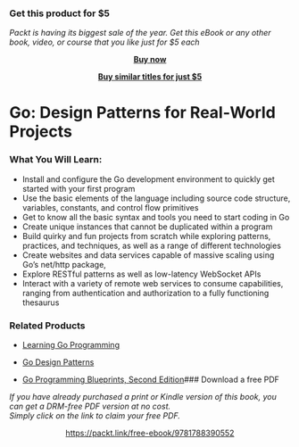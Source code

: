 
### Get this product for $5

<i>Packt is having its biggest sale of the year. Get this eBook or any other book, video, or course that you like just for $5 each</i>


<b><p align='center'>[Buy now](https://packt.link/9781788390552)</p></b>


<b><p align='center'>[Buy similar titles for just $5](https://subscription.packtpub.com/search)</p></b>


# Go: Design Patterns for Real-World Projects


### What You Will Learn:

* Install and configure the Go development environment to quickly get started with your first program
* Use the basic elements of the language including source code structure, variables, constants, and control flow primitives 
* Get to know all the basic syntax and tools you need to start coding in Go
* Create unique instances that cannot be duplicated within a program
* Build quirky and fun projects from scratch while exploring patterns, practices, and techniques, as well as a range of different technologies
* Create websites and data services capable of massive scaling using Go’s net/http package, 
* Explore RESTful patterns as well as low-latency WebSocket APIs
* Interact with a variety of remote web services to consume capabilities, ranging from authentication and authorization to a fully functioning thesaurus

### Related Products

* [Learning Go Programming](https://www.packtpub.com/application-development/learning-go-programming)

* [Go Design Patterns](https://www.packtpub.com/application-development/go-design-patterns)

* [Go Programming Blueprints, Second Edition](https://www.packtpub.com/application-development/go-programming-blueprints-second-edition)### Download a free PDF

 <i>If you have already purchased a print or Kindle version of this book, you can get a DRM-free PDF version at no cost.<br>Simply click on the link to claim your free PDF.</i>
<p align="center"> <a href="https://packt.link/free-ebook/9781788390552">https://packt.link/free-ebook/9781788390552 </a> </p>